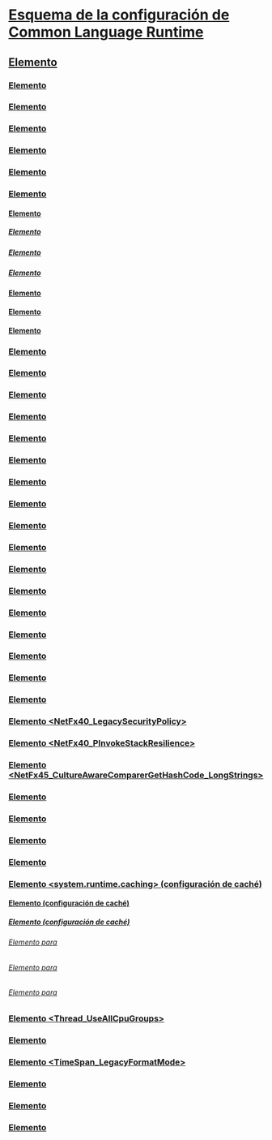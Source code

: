 # [Esquema de la configuración de Common Language Runtime](index.md)
## [Elemento <runtime>](runtime-element.md)
### [Elemento <alwaysFlowImpersonationPolicy>](alwaysflowimpersonationpolicy-element.md)
### [Elemento <AppContextSwitchOverrides>](appcontextswitchoverrides-element.md)
### [Elemento <appDomainManagerAssembly>](appdomainmanagerassembly-element.md)
### [Elemento <appDomainManagerType>](appdomainmanagertype-element.md)
### [Elemento <appDomainResourceMonitoring>](appdomainresourcemonitoring-element.md)
### [Elemento <assemblyBinding>](assemblybinding-element-for-runtime.md)
#### [Elemento <dependentAssembly>](dependentassembly-element.md)
##### [Elemento <assemblyIdentity>](assemblyidentity-element-for-runtime.md)
##### [Elemento <bindingRedirect>](bindingredirect-element.md)
##### [Elemento <codeBase>](codebase-element.md)
#### [Elemento <probing>](probing-element.md)
#### [Elemento <publisherPolicy>](publisherpolicy-element.md)
#### [Elemento <qualifyAssembly>](qualifyassembly-element.md)
### [Elemento <bypassTrustedAppStrongNames>](bypasstrustedappstrongnames-element.md)
### [Elemento <CompatSortNLSVersion>](compatsortnlsversion-element.md)
### [Elemento <developmentMode>](developmentmode-element.md)
### [Elemento <disableCachingBindingFailures>](disablecachingbindingfailures-element.md)
### [Elemento <disableCommitThreadStack>](disablecommitthreadstack-element.md)
### [Elemento <disableFusionUpdatesFromADManager>](disablefusionupdatesfromadmanager-element.md)
### [Elemento <EnableAmPmParseAdjustment>](enableampmparseadjustment-element.md)
### [Elemento <enforceFIPSPolicy>](enforcefipspolicy-element.md)
### [Elemento <etwEnable>](etwenable-element.md)
### [Elemento <forcePerformanceCounterUniqueSharedMemoryReads>](forceperformancecounteruniquesharedmemoryreads-element.md)
### [Elemento <gcAllowVeryLargeObjects>](gcallowverylargeobjects-element.md)
### [Elemento <gcConcurrent>](gcconcurrent-element.md)
### [Elemento <GCCpuGroup>](gccpugroup-element.md)
### [Elemento <gcServer>](gcserver-element.md)
### [Elemento <generatePublisherEvidence>](generatepublisherevidence-element.md)
### [Elemento <legacyCorruptedStateExceptionsPolicy>](legacycorruptedstateexceptionspolicy-element.md)
### [Elemento <legacyImpersonationPolicy>](legacyimpersonationpolicy-element.md)
### [<loadFromRemoteSources>](loadfromremotesources-element.md)
### [Elemento <NetFx40_LegacySecurityPolicy>](netfx40-legacysecuritypolicy-element.md)
### [Elemento <NetFx40_PInvokeStackResilience>](netfx40-pinvokestackresilience-element.md)
### [Elemento <NetFx45_CultureAwareComparerGetHashCode_LongStrings>](netfx45-cultureawarecomparergethashcode-longstrings-element.md)
### [Elemento <PreferComInsteadOfManagedRemoting>](prefercominsteadofmanagedremoting-element.md)
### [Elemento <relativeBindForResources>](relativebindforresources-element.md)
### [Elemento <shadowCopyVerifyByTimestamp>](shadowcopyverifybytimestamp-element.md)
### [Elemento <supportPortability>](supportportability-element.md)
### [Elemento <system.runtime.caching> (configuración de caché)](system-runtime-caching-element-cache-settings.md)
#### [<memoryCache> Elemento (configuración de caché)](memorycache-element-cache-settings.md)
##### [<namedCaches> Elemento (configuración de caché)](namedcaches-element-cache-settings.md)
###### [<add> Elemento para <namedCaches>](add-element-for-namedcaches.md)
###### [<clear> Elemento para <namedCaches>](clear-element-for-namedcaches.md)
###### [<remove> Elemento para <namedCaches>](remove-element-for-namedcaches.md)
### [Elemento <Thread_UseAllCpuGroups>](thread-useallcpugroups-element.md)
### [Elemento <ThrowUnobservedTaskExceptions>](throwunobservedtaskexceptions-element.md)
### [Elemento <TimeSpan_LegacyFormatMode>](timespan-legacyformatmode-element.md)
### [Elemento <useLegacyJit>](uselegacyjit-element.md)
### [Elemento <UseRandomizedStringHashAlgorithm>](userandomizedstringhashalgorithm-element.md)
### [Elemento <UseSmallInternalThreadStacks>](usesmallinternalthreadstacks-element.md)
